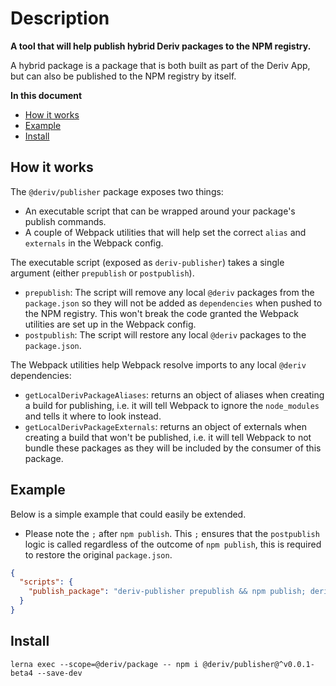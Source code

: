 # Description

**A tool that will help publish hybrid Deriv packages to the NPM registry.**

A hybrid package is a package that is both built as part of the Deriv App, but can also be published to the NPM registry by itself.

**In this document**

-   [How it works](#how-it-works)
-   [Example](#example)
-   [Install](#install)

## How it works

The `@deriv/publisher` package exposes two things:

-   An executable script that can be wrapped around your package's publish commands.
-   A couple of Webpack utilities that will help set the correct `alias` and `externals` in the Webpack config.

The executable script (exposed as `deriv-publisher`) takes a single argument (either `prepublish` or `postpublish`).

-   `prepublish`: The script will remove any local `@deriv` packages from the `package.json` so they will not be added as `dependencies` when pushed to the NPM registry. This won't break the code granted the Webpack utilities are set up in the Webpack config.
-   `postpublish`: The script will restore any local `@deriv` packages to the `package.json`.

The Webpack utilities help Webpack resolve imports to any local `@deriv` dependencies:

-   `getLocalDerivPackageAliases`: returns an object of aliases when creating a build for publishing, i.e. it will tell Webpack to ignore the `node_modules` and tells it where to look instead.
-   `getLocalDerivPackageExternals`: returns an object of externals when creating a build that won't be published, i.e. it will tell Webpack to not bundle these packages as they will be included by the consumer of this package.

## Example

Below is a simple example that could easily be extended.

-   Please note the `;` after `npm publish`. This `;` ensures that the `postpublish` logic is called regardless of the outcome of `npm publish`, this is required to restore the original `package.json`.

```JSON
{
  "scripts": {
    "publish_package": "deriv-publisher prepublish && npm publish; deriv-publisher postpublish"
  }
}
```

## Install

```
lerna exec --scope=@deriv/package -- npm i @deriv/publisher@^v0.0.1-beta4 --save-dev
```
